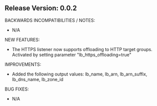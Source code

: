 ## Release Version: 0.0.2

BACKWARDS INCOMPATIBILITIES / NOTES:

* N/A

NEW FEATURES:

* The HTTPS listener now supports offloading to HTTP target groups.
Activated by setting parameter "lb_https_offloading=true"

IMPROVEMENTS:

* Added the following output values:  lb_name, lb_arn, lb_arn_suffix, lb_dns_name, lb_zone_id

BUG FIXES:

* N/A
